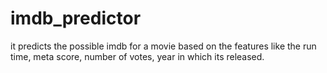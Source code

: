 # imdb_predictor
it predicts the possible imdb for a movie based on the features like the run time, meta score, number of votes, year in which its released.
